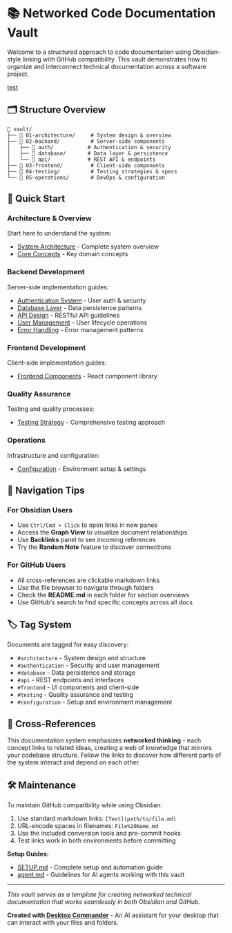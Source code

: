 # 📚 Networked Code Documentation Vault

Welcome to a structured approach to code documentation using Obsidian-style linking with GitHub compatibility. This vault demonstrates how to organize and interconnect technical documentation across a software project.

[test](test.md)
## 🗂️ Structure Overview

```
📁 vault/
├── 📁 01-architecture/     # System design & overview
├── 📁 02-backend/          # Server-side components
│   ├── 📁 auth/           # Authentication & security
│   ├── 📁 database/       # Data layer & persistence
│   └── 📁 api/            # REST API & endpoints
├── 📁 03-frontend/         # Client-side components
├── 📁 04-testing/          # Testing strategies & specs
└── 📁 05-operations/       # DevOps & configuration
```

## 🚀 Quick Start

### Architecture & Overview
Start here to understand the system:
- [System Architecture](01-architecture/README.md) - Complete system overview
- [Core Concepts](01-architecture/README.md#core-concepts) - Key domain concepts

### Backend Development
Server-side implementation guides:
- [Authentication System](02-backend/auth/Authentication%20System.md) - User auth & security
- [Database Layer](02-backend/database/Database%20Layer.md) - Data persistence patterns
- [API Design](02-backend/api/API%20Design.md) - RESTful API guidelines
- [User Management](02-backend/User%20Management.md) - User lifecycle operations
- [Error Handling](02-backend/Error%20Handling.md) - Error management patterns

### Frontend Development
Client-side implementation guides:
- [Frontend Components](03-frontend/Frontend%20Components.md) - React component library

### Quality Assurance
Testing and quality processes:
- [Testing Strategy](04-testing/Testing%20Strategy.md) - Comprehensive testing approach

### Operations
Infrastructure and configuration:
- [Configuration](05-operations/Configuration.md) - Environment setup & settings

## 🔗 Navigation Tips

### For Obsidian Users
- Use `Ctrl/Cmd + Click` to open links in new panes
- Access the **Graph View** to visualize document relationships
- Use **Backlinks** panel to see incoming references
- Try the **Random Note** feature to discover connections

### For GitHub Users
- All cross-references are clickable markdown links
- Use the file browser to navigate through folders
- Check the **README.md** in each folder for section overviews
- Use GitHub's search to find specific concepts across all docs

## 🏷️ Tag System

Documents are tagged for easy discovery:
- `#architecture` - System design and structure
- `#authentication` - Security and user management
- `#database` - Data persistence and storage
- `#api` - REST endpoints and interfaces
- `#frontend` - UI components and client-side
- `#testing` - Quality assurance and testing
- `#configuration` - Setup and environment management

## 🔄 Cross-References

This documentation system emphasizes **networked thinking** - each concept links to related ideas, creating a web of knowledge that mirrors your codebase structure. Follow the links to discover how different parts of the system interact and depend on each other.

## 🛠️ Maintenance

To maintain GitHub compatibility while using Obsidian:
1. Use standard markdown links: `[Text](path/to/file.md)`
2. URL-encode spaces in filenames: `File%20Name.md`
3. Use the included conversion tools and pre-commit hooks
4. Test links work in both environments before committing

**Setup Guides:**
- [SETUP.md](SETUP.md) - Complete setup and automation guide
- [agent.md](agent.md) - Guidelines for AI agents working with this vault

---

*This vault serves as a template for creating networked technical documentation that works seamlessly in both Obsidian and GitHub.*

**Created with [Desktop Commander](https://desktopcommander.app/)** - An AI assistant for your desktop that can interact with your files and folders.
